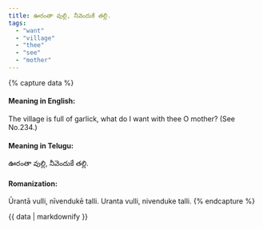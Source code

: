 ```yaml
---
title: ఊరంతా వుల్లి, నీవెందుకే తల్లి.
tags:
  - "want"
  - "village"
  - "thee"
  - "see"
  - "mother"
---
```


{% capture data %}
#### Meaning in English:
The village is full of garlick, what do I want with thee O mother?
(See No.234.)

#### Meaning in Telugu:
ఊరంతా వుల్లి, నీవెందుకే తల్లి.

#### Romanization:
Ūrantā vulli, nīvendukē talli.
Uranta vulli, nivenduke talli.
{% endcapture %}

{{ data | markdownify }}

